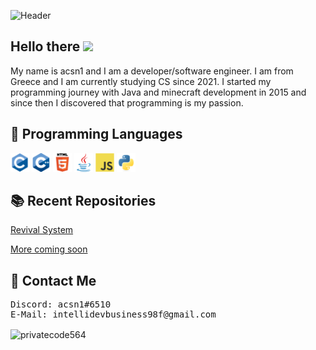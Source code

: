 
![Header](https://raw.githubusercontent.com/acsn1/about/main/self2.png "Header")
## Hello there <img src="https://raw.githubusercontent.com/acsn1/about/main/wave.gif" witdh="40px" height="40px"></img>

My name is acsn1 and I am a developer/software engineer. I am from Greece and I am currently studying CS since 2021.
I started my programming journey with Java and minecraft development in 2015 and since then I discovered that programming is my passion.

 ## 📌 Programming Languages
<p align="left"> <a target="_blank" rel="noreferrer"> <img src="https://raw.githubusercontent.com/devicons/devicon/master/icons/c/c-original.svg" alt="c" width="30" height="30"/> </a> <a target="_blank" rel="noreferrer"> <img src="https://raw.githubusercontent.com/devicons/devicon/master/icons/cplusplus/cplusplus-original.svg" alt="cplusplus" width="30" height="30"/> </a> <a target="_blank" rel="noreferrer"> <img src="https://raw.githubusercontent.com/devicons/devicon/master/icons/html5/html5-original-wordmark.svg" alt="html5" width="30" height="30"/> </a> <a target="_blank" rel="noreferrer"> <img src="https://raw.githubusercontent.com/devicons/devicon/master/icons/java/java-original.svg" alt="java" width="30" height="30"/> </a> <a target="_blank" rel="noreferrer"> <img src="https://raw.githubusercontent.com/devicons/devicon/master/icons/javascript/javascript-original.svg" alt="javascript" width="30" height="30"/> </a> <a target="_blank" rel="noreferrer"> <img src="https://raw.githubusercontent.com/devicons/devicon/master/icons/python/python-original.svg" alt="python" width="30" height="30"/> </a> </p>

## 📚 Recent Repositories
<a href="https://github.com/acsn1/RevivalSystem">Revival System</a>     
  
<a href="">More coming soon</a>

## 📝 Contact Me
<pre>
Discord: acsn1#6510
E-Mail: intellidevbusiness98f@gmail.com
</pre>



<p><img align="center" src="https://github-readme-stats.vercel.app/api/top-langs?username=privatecode564&show_icons=true&theme=radical&locale=en&layout=compact" alt="privatecode564" /></p>


